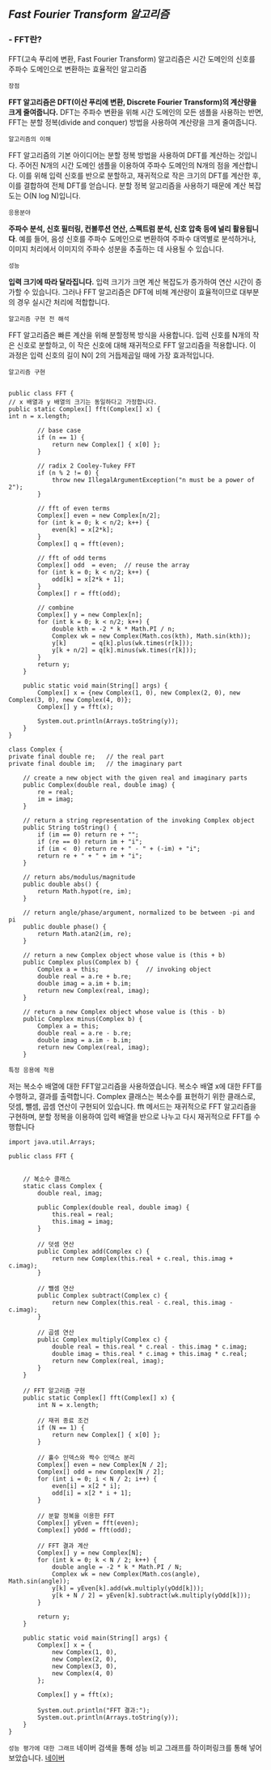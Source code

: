 ## *Fast Fourier Transform 알고리즘*

### - FFT란?
FFT(고속 푸리에 변환, Fast Fourier Transform) 알고리즘은 시간 도메인의 신호를 주파수 도메인으로 변환하는 효율적인 알고리즘

`장점` 

**FFT 알고리즘은 DFT(이산 푸리에 변환, Discrete Fourier Transform)의 계산량을 크게 줄여줍니다.** DFT는 주파수 변환을 위해 시간 도메인의 모든 샘플을 사용하는 반면, FFT는 분할 정복(divide and conquer) 방법을 사용하여 계산량을 크게 줄여줍니다.

`알고리즘의 이해` 

FFT 알고리즘의 기본 아이디어는 분할 정복 방법을 사용하여 DFT를 계산하는 것입니다. 주어진 N개의 시간 도메인 샘플을 이용하여 주파수 도메인의 N개의 점을 계산합니다. 이를 위해 입력 신호를 반으로 분할하고, 재귀적으로 작은 크기의 DFT를 계산한 후, 이를 결합하여 전체 DFT를 얻습니다. 분할 정복 알고리즘을 사용하기 때문에 계산 복잡도는 O(N log N)입니다.

`응용분야` 

**주파수 분석, 신호 필터링, 컨볼루션 연산, 스펙트럼 분석, 신호 압축 등에 널리 활용됩니다**. 예를 들어, 음성 신호를 주파수 도메인으로 변환하여 주파수 대역별로 분석하거나, 이미지 처리에서 이미지의 주파수 성분을 추출하는 데 사용될 수 있습니다.

`성능` 

**입력 크기에 따라 달라집니다.** 입력 크기가 크면 계산 복잡도가 증가하여 연산 시간이 증가할 수 있습니다. 그러나 FFT 알고리즘은 DFT에 비해 계산량이 효율적이므로 대부분의 경우 실시간 처리에 적합합니다. 

`알고리즘 구현 전 해석`

FFT 알고리즘은 빠른 계산을 위해 분할정복 방식을 사용합니다. 입력 신호를 N개의 작은 신호로 분할하고, 이 작은 신호에 대해 재귀적으로 FFT 알고리즘을 적용합니다. 이 과정은 입력 신호의 길이 N이 2의 거듭제곱일 때에 가장 효과적입니다.

`알고리즘 구현`

```import java.util.Arrays;

public class FFT {
// x 배열과 y 배열의 크기는 동일하다고 가정합니다.
public static Complex[] fft(Complex[] x) {
int n = x.length;

        // base case
        if (n == 1) {
            return new Complex[] { x[0] };
        }

        // radix 2 Cooley-Tukey FFT
        if (n % 2 != 0) {
            throw new IllegalArgumentException("n must be a power of 2");
        }

        // fft of even terms
        Complex[] even = new Complex[n/2];
        for (int k = 0; k < n/2; k++) {
            even[k] = x[2*k];
        }
        Complex[] q = fft(even);

        // fft of odd terms
        Complex[] odd  = even;  // reuse the array
        for (int k = 0; k < n/2; k++) {
            odd[k] = x[2*k + 1];
        }
        Complex[] r = fft(odd);

        // combine
        Complex[] y = new Complex[n];
        for (int k = 0; k < n/2; k++) {
            double kth = -2 * k * Math.PI / n;
            Complex wk = new Complex(Math.cos(kth), Math.sin(kth));
            y[k]       = q[k].plus(wk.times(r[k]));
            y[k + n/2] = q[k].minus(wk.times(r[k]));
        }
        return y;
    }

    public static void main(String[] args) {
        Complex[] x = {new Complex(1, 0), new Complex(2, 0), new Complex(3, 0), new Complex(4, 0)};
        Complex[] y = fft(x);

        System.out.println(Arrays.toString(y));
    }
}

class Complex {
private final double re;   // the real part
private final double im;   // the imaginary part

    // create a new object with the given real and imaginary parts
    public Complex(double real, double imag) {
        re = real;
        im = imag;
    }

    // return a string representation of the invoking Complex object
    public String toString() {
        if (im == 0) return re + "";
        if (re == 0) return im + "i";
        if (im <  0) return re + " - " + (-im) + "i";
        return re + " + " + im + "i";
    }

    // return abs/modulus/magnitude
    public double abs() {
        return Math.hypot(re, im);
    }

    // return angle/phase/argument, normalized to be between -pi and pi
    public double phase() {
        return Math.atan2(im, re);
    }

    // return a new Complex object whose value is (this + b)
    public Complex plus(Complex b) {
        Complex a = this;             // invoking object
        double real = a.re + b.re;
        double imag = a.im + b.im;
        return new Complex(real, imag);
    }

    // return a new Complex object whose value is (this - b)
    public Complex minus(Complex b) {
        Complex a = this;
        double real = a.re - b.re;
        double imag = a.im - b.im;
        return new Complex(real, imag);
    }
 ```
`특정 응용에 적용`

저는  복소수 배열에 대한 FFT알고리즘을 사용하였습니다.
복소수 배열 x에 대한 FFT를 수행하고, 결과를 출력합니다. Complex 클래스는 복소수를 표현하기 위한 클래스로, 덧셈, 뺄셈, 곱셈 연산이 구현되어 있습니다. fft 메서드는 재귀적으로 FFT 알고리즘을 구현하며, 분할 정복을 이용하여 입력 배열을 반으로 나누고 다시 재귀적으로 FFT를 수행합니다

````
import java.util.Arrays;

public class FFT {


    // 복소수 클래스
    static class Complex {
        double real, imag;

        public Complex(double real, double imag) {
            this.real = real;
            this.imag = imag;
        }

        // 덧셈 연산
        public Complex add(Complex c) {
            return new Complex(this.real + c.real, this.imag + c.imag);
        }

        // 뺄셈 연산
        public Complex subtract(Complex c) {
            return new Complex(this.real - c.real, this.imag - c.imag);
        }

        // 곱셈 연산
        public Complex multiply(Complex c) {
            double real = this.real * c.real - this.imag * c.imag;
            double imag = this.real * c.imag + this.imag * c.real;
            return new Complex(real, imag);
        }
    }

    // FFT 알고리즘 구현
    public static Complex[] fft(Complex[] x) {
        int N = x.length;

        // 재귀 종료 조건
        if (N == 1) {
            return new Complex[] { x[0] };
        }

        // 홀수 인덱스와 짝수 인덱스 분리
        Complex[] even = new Complex[N / 2];
        Complex[] odd = new Complex[N / 2];
        for (int i = 0; i < N / 2; i++) {
            even[i] = x[2 * i];
            odd[i] = x[2 * i + 1];
        }

        // 분할 정복을 이용한 FFT
        Complex[] yEven = fft(even);
        Complex[] yOdd = fft(odd);

        // FFT 결과 계산
        Complex[] y = new Complex[N];
        for (int k = 0; k < N / 2; k++) {
            double angle = -2 * k * Math.PI / N;
            Complex wk = new Complex(Math.cos(angle), Math.sin(angle));
            y[k] = yEven[k].add(wk.multiply(yOdd[k]));
            y[k + N / 2] = yEven[k].subtract(wk.multiply(yOdd[k]));
        }

        return y;
    }

    public static void main(String[] args) {
        Complex[] x = {
            new Complex(1, 0),
            new Complex(2, 0),
            new Complex(3, 0),
            new Complex(4, 0)
        };

        Complex[] y = fft(x);

        System.out.println("FFT 결과:");
        System.out.println(Arrays.toString(y));
    }
}
````

`성능 평가에 대한 그래프`
네이버 검색을 통해 성능 비교 그래프를 하이퍼링크를 통해 넣어보았습니다.
[네이버](https://www.google.com/url?sa=i&url=https%3A%2F%2Fkr.mathworks.com%2Fhelp%2Fmatlab%2Fref%2Ffft.html&psig=AOvVaw33coNcMGrUEVRQwcvDjk8-&ust=1683018677408000&source=images&cd=vfe&ved=0CBEQjRxqFwoTCJCopKXj0_4CFQAAAAAdAAAAABAE)



